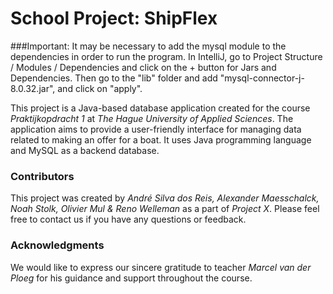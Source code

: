 # School Project: ShipFlex

###Important: It may be necessary to add the mysql module to the dependencies in order to run the program. In IntelliJ, go to Project Structure / Modules / Dependencies and click on the + button for Jars and Dependencies. Then go to the "lib" folder and add "mysql-connector-j-8.0.32.jar", and click on "apply".

This project is a Java-based database application created for the course *Praktijkopdracht 1* at *The Hague University of Applied Sciences*. 
The application aims to provide a user-friendly interface for managing data related to making an offer for a boat. 
It uses Java programming language and MySQL as a backend database.

### Contributors

This project was created by *André Silva dos Reis, Alexander Maesschalck, Noah Stolk, Olivier Mul & Reno Welleman* as a part of *Project X*. Please feel free to contact us if you have any questions or feedback.


### Acknowledgments

We would like to express our sincere gratitude to teacher *Marcel van der Ploeg* for his guidance and support throughout the course.
